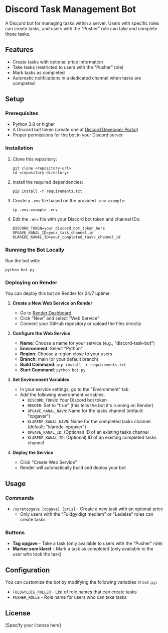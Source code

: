 # Discord Task Management Bot

A Discord bot for managing tasks within a server. Users with specific roles can create tasks, and users with the "Pusher" role can take and complete these tasks.

## Features

- Create tasks with optional price information
- Take tasks (restricted to users with the "Pusher" role)
- Mark tasks as completed
- Automatic notifications in a dedicated channel when tasks are completed

## Setup

### Prerequisites

- Python 3.8 or higher
- A Discord bot token (create one at [Discord Developer Portal](https://discord.com/developers/applications))
- Proper permissions for the bot in your Discord server

### Installation

1. Clone this repository:
   ```
   git clone <repository-url>
   cd <repository-directory>
   ```

2. Install the required dependencies:
   ```
   pip install -r requirements.txt
   ```

3. Create a `.env` file based on the provided `.env.example`:
   ```
   cp .env.example .env
   ```

4. Edit the `.env` file with your Discord bot token and channel IDs:
   ```
   DISCORD_TOKEN=your_discord_bot_token_here
   OPGAVE_KANAL_ID=your_task_channel_id
   KLAREDE_KANAL_ID=your_completed_tasks_channel_id
   ```

### Running the Bot Locally

Run the bot with:
```
python bot.py
```

### Deploying on Render

You can deploy this bot on Render for 24/7 uptime:

1. **Create a New Web Service on Render**
   - Go to [Render Dashboard](https://dashboard.render.com/)
   - Click "New" and select "Web Service"
   - Connect your GitHub repository or upload the files directly

2. **Configure the Web Service**
   - **Name**: Choose a name for your service (e.g., "discord-task-bot")
   - **Environment**: Select "Python"
   - **Region**: Choose a region close to your users
   - **Branch**: main (or your default branch)
   - **Build Command**: `pip install -r requirements.txt`
   - **Start Command**: `python bot.py`

3. **Set Environment Variables**
   - In your service settings, go to the "Environment" tab
   - Add the following environment variables:
     - `DISCORD_TOKEN`: Your Discord bot token
     - `RENDER`: Set to "true" (this tells the bot it's running on Render)
     - `OPGAVE_KANAL_NAVN`: Name for the tasks channel (default: "opgaver")
     - `KLAREDE_KANAL_NAVN`: Name for the completed tasks channel (default: "klarede-opgaver")
     - `OPGAVE_KANAL_ID`: (Optional) ID of an existing tasks channel
     - `KLAREDE_KANAL_ID`: (Optional) ID of an existing completed tasks channel

4. **Deploy the Service**
   - Click "Create Web Service"
   - Render will automatically build and deploy your bot

## Usage

### Commands

- `/opretopgave [opgave] [pris]` - Create a new task with an optional price
  - Only users with the "Fuldgyldigt medlem" or "Ledelse" roles can create tasks

### Buttons

- **Tag opgave** - Take a task (only available to users with the "Pusher" role)
- **Marker som klaret** - Mark a task as completed (only available to the user who took the task)

## Configuration

You can customize the bot by modifying the following variables in `bot.py`:

- `FULDGYLDIG_ROLLER` - List of role names that can create tasks
- `PUSHER_ROLLE` - Role name for users who can take tasks

## License

[Specify your license here]
